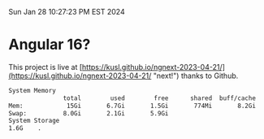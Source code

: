 Sun Jan 28 10:27:23 PM EST 2024

# Angular 16?


This project is live at [https://kusl.github.io/ngnext-2023-04-21/](https://kusl.github.io/ngnext-2023-04-21/ "next!") thanks to Github.

```bash
System Memory
               total        used        free      shared  buff/cache   available
Mem:            15Gi       6.7Gi       1.5Gi       774Mi       8.2Gi       8.6Gi
Swap:          8.0Gi       2.1Gi       5.9Gi
System Storage
1.6G	.
```
```bash
